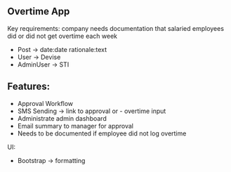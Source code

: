 ## Overtime App

Key requirements: company needs documentation that salaried employees did or did not get overtime each week

- Post -> date:date rationale:text
- User -> Devise
- AdminUser -> STI

## Features:
- Approval Workflow
- SMS Sending -> link to approval or - overtime input
- Administrate admin dashboard
- Email summary to manager for approval
- Needs to be documented if employee did not log overtime

UI:
- Bootstrap -> formatting